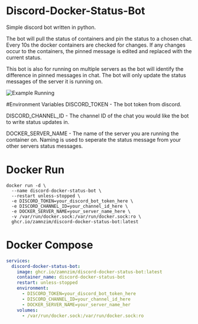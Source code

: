 # Discord-Docker-Status-Bot
Simple discord bot written in python.

The bot will pull the status of containers and pin the status to a chosen chat. Every 10s the docker containers are checked for changes. If any changes occur to the containers, the pinned message is edited and replaced with the current status.

This bot is also for running on multiple servers as the bot will identify the difference in pinned messages in chat. The bot will only update the status messages of the server it is running on.

![Example Running](https://github.com/user-attachments/assets/74962c43-742a-4fbb-a9d1-6804a5420c42)

#Environment Variables
DISCORD_TOKEN - The bot token from discord.

DISCORD_CHANNEL_ID - The channel ID of the chat you would like the bot to write status updates in.

DOCKER_SERVER_NAME - The name of the server you are running the container on. Naming is used to seperate the status message from your other servers status messages.

# Docker Run
```
docker run -d \
  --name discord-docker-status-bot \
  --restart unless-stopped \
  -e DISCORD_TOKEN=your_discord_bot_token_here \
  -e DISCORD_CHANNEL_ID=your_channel_id_here \
  -e DOCKER_SERVER_NAME=your_server_name_here \
  -v /var/run/docker.sock:/var/run/docker.sock:ro \
  ghcr.io/zamnzim/discord-docker-status-bot:latest
```
# Docker Compose
```yaml
services:
  discord-docker-status-bot:
    image: ghcr.io/zamnzim/discord-docker-status-bot:latest
    container_name: discord-docker-status-bot
    restart: unless-stopped
    environment:
      - DISCORD_TOKEN=your_discord_bot_token_here
      - DISCORD_CHANNEL_ID=your_channel_id_here
      - DOCKER_SERVER_NAME=your_server_name_her
    volumes:
      - /var/run/docker.sock:/var/run/docker.sock:ro
```